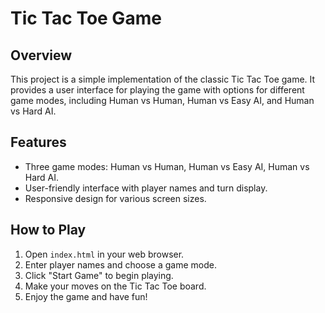 # Tic Tac Toe Game

## Overview

This project is a simple implementation of the classic Tic Tac Toe game. It provides a user interface for playing the game with options for different game modes, including Human vs Human, Human vs Easy AI, and Human vs Hard AI.


## Features

- Three game modes: Human vs Human, Human vs Easy AI, Human vs Hard AI.
- User-friendly interface with player names and turn display.
- Responsive design for various screen sizes.

## How to Play

1. Open `index.html` in your web browser.
2. Enter player names and choose a game mode.
3. Click "Start Game" to begin playing.
4. Make your moves on the Tic Tac Toe board.
5. Enjoy the game and have fun!
